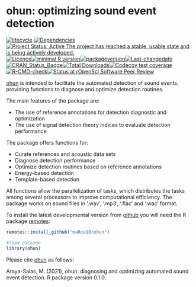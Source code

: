 ohun: optimizing sound event detection
================

<!-- README.md is generated from README.Rmd. Please edit that file -->
<!-- badges: start -->

[![lifecycle](https://img.shields.io/badge/lifecycle-maturing-brightgreen.svg)](https://lifecycle.r-lib.org/articles/stages.html)
[![Dependencies](https://tinyverse.netlify.com/badge/ohun)](https://cran.r-project.org/package=ohun)[![Project
Status: Active The project has reached a stable, usable state and is
being actively
developed.](https://www.repostatus.org/badges/latest/active.svg)](https://www.repostatus.org/#active)[![Licence](https://img.shields.io/badge/licence-GPL--2-blue.svg)](https://www.gnu.org/licenses/gpl-3.0.en.html)[![minimal
R
version](https://img.shields.io/badge/R%3E%3D-%3E=%203.2.1-6666ff.svg)](https://cran.r-project.org/)[![packageversion](https://img.shields.io/badge/Package%20version-0.1.1-orange.svg?style=flat-square)](commits/develop)[![Last-changedate](https://img.shields.io/badge/last%20change-2023--01--24-yellowgreen.svg)](/commits/master)[![CRAN_Status_Badge](https://www.r-pkg.org/badges/version/ohun)](https://cran.r-project.org/package=ohun)[![Total
Downloads](https://cranlogs.r-pkg.org/badges/grand-total/ohun)](https://cranlogs.r-pkg.org/badges/grand-total/ohun)[![Codecov
test
coverage](https://codecov.io/gh/maRce10/ohun/branch/master/graph/badge.svg)](https://codecov.io/gh/maRce10/ohun?branch=master)[![R-CMD-check](https://github.com/maRce10/ohun/workflows/R-CMD-check/badge.svg)](https://github.com/maRce10/ohun/actions)[![Status
at rOpenSci Software Peer
Review](https://badges.ropensci.org/568_status.svg)](https://github.com/ropensci/software-review/issues/568)
<!-- badges: end -->

[ohun](https://github.com/maRce10/ohun) is intended to facilitate the
automated detection of sound events, providing functions to diagnose and
optimize detection routines.

The main features of the package are:

- The use of reference annotations for detection diagnostic and
  optimization
- The use of signal detection theory indices to evaluate detection
  performance

The package offers functions for:

- Curate references and acoustic data sets
- Diagnose detection performance
- Optimize detection routines based on reference annotations
- Energy-based detection
- Template-based detection

All functions allow the parallelization of tasks, which distributes the
tasks among several processors to improve computational efficiency. The
package works on sound files in ‘.wav’, ‘.mp3’, ‘.flac’ and ‘.wac’
format.

To install the latest developmental version from
[github](https://github.com/) you will need the R package
[remotes](https://cran.r-project.org/package=remotes):

``` r
remotes::install_github("maRce10/ohun")

#load package
library(ohun)
```

Please cite [ohun](https://github.com/maRce10/ohun) as follows:

Araya-Salas, M. (2021), ohun: diagnosing and optimizing automated sound
event detection. R package version 0.1.0.
